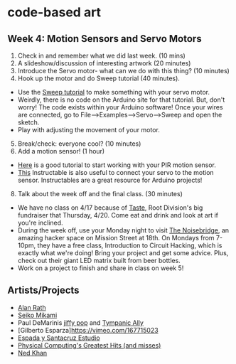 # code-based art

## Week 4: Motion Sensors and Servo Motors

1. Check in and remember what we did last week. (10 mins)
2. A slideshow/discussion of interesting artwork (20 minutes)
3. Introduce the Servo motor- what can we do with this thing? (10 minutes)
4. Hook up the motor and do Sweep tutorial (40 minutes).
  * Use the [Sweep tutorial](https://www.arduino.cc/en/Tutorial/Sweep) to make something with your servo motor.
  * Weirdly, there is no code on the Arduino site for that tutorial. But, don't worry! The code exists within your Arduino software! Once your wires are connected, go to File-->Examples-->Servo-->Sweep and open the sketch. 
  * Play with adjusting the movement of your motor.  
5. Break/check: everyone cool? (10 minutes)
7. Add a motion sensor! (1 hour)
 * [Here](https://learn.adafruit.com/pir-passive-infrared-proximity-motion-sensor/using-a-pir) is a good tutorial to start working with your PIR motion sensor. 
 * [This](http://www.instructables.com/id/Motion-Activated-Servo/) Instructable is also useful to connect your servo to the motion sensor. Instructables are a great resource for Arduino projects! 
8. Talk about the week off and the final class. (30 minutes)
* We have no class on 4/17 because of [Taste](https://www.rootdivision.org/civicrm/event/register?reset=1&id=916), Root Division's big fundraiser that Thursday, 4/20. Come eat and drink and look at art if you're inclined. 
* During the week off, use your Monday night to visit [The Noisebridge](https://www.noisebridge.net/), an amazing hacker space on Mission Street at 18th. On Mondays from 7-10pm, they have a free class, Introduction to Circuit Hacking, which is exactly what we're doing! Bring your project and get some advice. Plus, check out their giant LED matrix built from beer bottles.
* Work on a project to finish and share in class on week 5!


## Artists/Projects
* [Alan Rath](http://alanrath.org/)
* [Seiko Mikami](http://special.ycam.jp/doc/work/index_en.html)
* Paul DeMarinis [jiffy pop](https://www.youtube.com/watch?v=rNPWAGmPpJA) and [Tympanic Ally](https://www.youtube.com/watch?v=rhG8lSKpyX0)
* [Gilberto Esparza]https://vimeo.com/167715023
* [Espada y Santacruz Estudio](http://www.espadaysantacruz.com/projects/light-kinetics)
* [Physical Computing's Greatest Hits (and misses)](http://www.tigoe.net/blog/category/physicalcomputing/176/)
* [Ned Khan](http://www.thecjm.org/on-view/currently/negev-wheel-ned-kahn/about)



